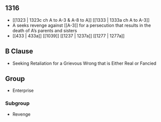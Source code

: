 ## 1316
- [[1323 | 1323c ch A to A-3 &amp; A-8 to A]] [[1333 | 1333a ch A to A-3]] 
- A seeks revenge against [[A-3]] for a persecution that results in the death of A’s parents and sisters
- [[433 | 433a]] [[1039]] [[1237 | 1237a]] [[1277 | 1277a]] 

## B Clause
- Seeking Retaliation for a Grievous Wrong that is Either Real or Fancied

## Group
- Enterprise

### Subgroup
- Revenge

